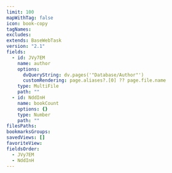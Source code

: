 ```yaml
---
limit: 100
mapWithTag: false
icon: book-copy
tagNames: 
excludes: 
extends: BaseWebTask
version: "2.1"
fields:
  - id: JVy7EM
    name: author
    options:
      dvQueryString: dv.pages('"Database/Author"')
      customRendering: page.aliases?.[0] ?? page.file.name
    type: MultiFile
    path: ""
  - id: NddInH
    name: bookCount
    options: {}
    type: Number
    path: ""
filesPaths: 
bookmarksGroups: 
savedViews: []
favoriteView: 
fieldsOrder:
  - JVy7EM
  - NddInH
---
```

